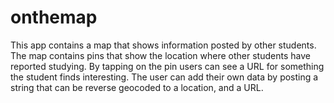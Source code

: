 # onthemap

This app contains a map that shows information posted by other students. The map contains pins that show the location where other students have reported studying. By tapping on the pin users can see a URL for something the student finds interesting. The user can add their own data by posting a string that can be reverse geocoded to a location, and a URL.
